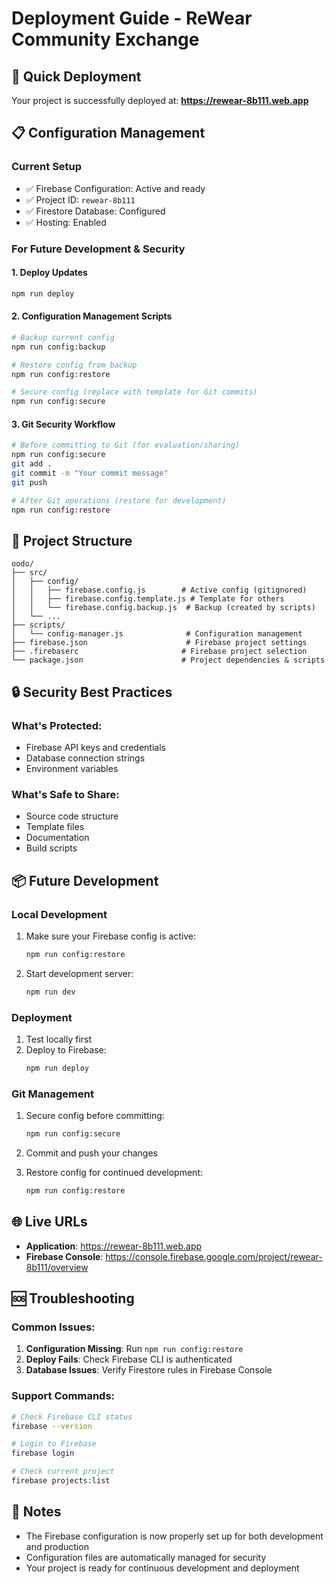 # Deployment Guide - ReWear Community Exchange

## 🚀 Quick Deployment

Your project is successfully deployed at: **https://rewear-8b111.web.app**

## 📋 Configuration Management

### Current Setup
- ✅ Firebase Configuration: Active and ready
- ✅ Project ID: `rewear-8b111`
- ✅ Firestore Database: Configured
- ✅ Hosting: Enabled

### For Future Development & Security

#### 1. Deploy Updates
```bash
npm run deploy
```

#### 2. Configuration Management Scripts
```bash
# Backup current config
npm run config:backup

# Restore config from backup
npm run config:restore

# Secure config (replace with template for Git commits)
npm run config:secure
```

#### 3. Git Security Workflow
```bash
# Before committing to Git (for evaluation/sharing)
npm run config:secure
git add .
git commit -m "Your commit message"
git push

# After Git operations (restore for development)
npm run config:restore
```

## 🔧 Project Structure

```
oodo/
├── src/
│   ├── config/
│   │   ├── firebase.config.js        # Active config (gitignored)
│   │   ├── firebase.config.template.js # Template for others
│   │   └── firebase.config.backup.js  # Backup (created by scripts)
│   └── ...
├── scripts/
│   └── config-manager.js              # Configuration management
├── firebase.json                      # Firebase project settings
├── .firebaserc                       # Firebase project selection
└── package.json                      # Project dependencies & scripts
```

## 🔒 Security Best Practices

### What's Protected:
- Firebase API keys and credentials
- Database connection strings
- Environment variables

### What's Safe to Share:
- Source code structure
- Template files
- Documentation
- Build scripts

## 📦 Future Development

### Local Development
1. Make sure your Firebase config is active:
   ```bash
   npm run config:restore
   ```

2. Start development server:
   ```bash
   npm run dev
   ```

### Deployment
1. Test locally first
2. Deploy to Firebase:
   ```bash
   npm run deploy
   ```

### Git Management
1. Secure config before committing:
   ```bash
   npm run config:secure
   ```

2. Commit and push your changes

3. Restore config for continued development:
   ```bash
   npm run config:restore
   ```

## 🌐 Live URLs

- **Application**: https://rewear-8b111.web.app
- **Firebase Console**: https://console.firebase.google.com/project/rewear-8b111/overview

## 🆘 Troubleshooting

### Common Issues:

1. **Configuration Missing**: Run `npm run config:restore`
2. **Deploy Fails**: Check Firebase CLI is authenticated
3. **Database Issues**: Verify Firestore rules in Firebase Console

### Support Commands:
```bash
# Check Firebase CLI status
firebase --version

# Login to Firebase
firebase login

# Check current project
firebase projects:list
```

## 📝 Notes

- The Firebase configuration is now properly set up for both development and production
- Configuration files are automatically managed for security
- Your project is ready for continuous development and deployment